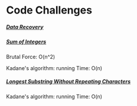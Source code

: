 # Code Challenges


##### <a href="https://www.codeeval.com/open_challenges/140/"> Data Recovery </a>



##### <a href="https://www.codeeval.com/open_challenges/17/"> Sum of Integers </a>
<p>Brutal Force: O(n^2)</p>
<p>Kadane's algorithm: running Time: O(n)</p>


##### <a href="https://leetcode.com/problems/longest-substring-without-repeating-characters/"> Longest Substring Without Repeating Characters </a>
<p>Kadane's algorithm: running Time: O(n)</p>
